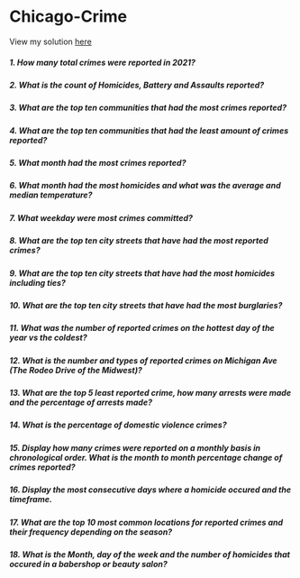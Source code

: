 # Chicago-Crime

View my solution [here](https://github.com/sahmed008/Chicago-Crime/blob/main/Crime%26Weather.md)

##### 1. How many total crimes were reported in 2021?
##### 2. What is the count of Homicides, Battery and Assaults reported?
##### 3. What are the top ten communities that had the most crimes reported?
##### 4. What are the top ten communities that had the least amount of crimes reported?
##### 5. What month had the most crimes reported?
##### 6. What month had the most homicides and what was the average and median temperature?
##### 7. What weekday were most crimes committed?
##### 8. What are the top ten city streets that have had the most reported crimes?
##### 9. What are the top ten city streets that have had the most homicides including ties?
##### 10. What are the top ten city streets that have had the most burglaries?
##### 11. What was the number of reported crimes on the hottest day of the year vs the coldest?
##### 12. What is the number and types of reported crimes on Michigan Ave (The Rodeo Drive of the Midwest)?
##### 13. What are the top 5 least reported crime, how many arrests were made and the percentage of arrests made?
##### 14. What is the percentage of domestic violence crimes?
##### 15. Display how many crimes were reported on a monthly basis in chronological order. What is the month to month percentage change of crimes reported?
##### 16. Display the most consecutive days where a homicide occured and the timeframe.
##### 17. What are the top 10 most common locations for reported crimes and their frequency depending on the season?
##### 18. What is the Month, day of the week and the number of homicides that occured in a babershop or beauty salon?
